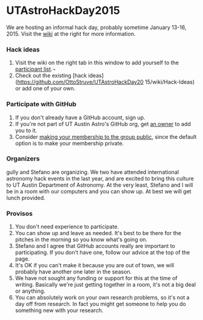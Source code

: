 UTAstroHackDay2015
==================

We are hosting an informal hack day, probably sometime January 13-16, 2015.
Visit the [wiki](https://github.com/OttoStruve/UTAstroHackDay2015/wiki) at the right for more information.


### Hack ideas
1. Visit the wiki on the right tab in this window to add yourself to the [participant     list](https://github.com/OttoStruve/UTAstroHackDay2015/wiki/Participants).¬
2. Check out the existing [hack ideas](https://github.com/OttoStruve/UTAstroHackDay20    15/wiki/Hack-Ideas) or add one of your own.

### Participate with GitHub

1. If you don't already have a GitHub account, sign up.
2. If you're not part of UT Austin Astro's GitHub org, get [an owner](https://github.com/orgs/OttoStruve/people) to add you to it.
3. Consider [making your membership to the group public](https://help.github.com/articles/publicizing-or-concealing-organization-membership/), since the default option is to make your membership private.

### Organizers
gully and Stefano are organizing.  We two have attended international astronomy hack events in the last year, and are excited to bring this culture to UT Austin Department of Astronomy.  At the very least, Stefano and I will be in a room with our computers and you can show up.  At best we will get lunch provided.

### Provisos
1. You don't need experience to participate.
2. You can show up and leave as needed.  It's best to be there for the pitches in the morning so you know what's going on.
3. Stefano and I agree that GitHub accounts really are important to participating.  If you don't have one, follow our advice at the top of the page.
4. It's OK if you can't make it because you are out of town, we will probably have another one later in the season.
5. We have not sought any funding or support for this at the time of writing.  Basically we're just getting together in a room, it's not a big deal or anything.
6. You can absolutely work on your own research problems, so it's not a day off from research.  In fact you might get someone to help you do something new with your research.


